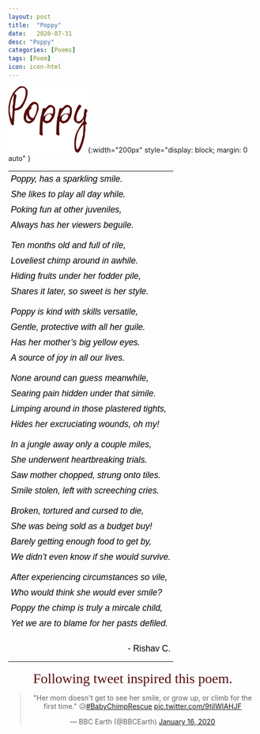 ```yaml
---
layout: post
title:  "Poppy"
date:   2020-07-31
desc: "Poppy"
categories: [Poems]
tags: [Poem]
icon: icon-html
---
```


![poppy_title](/static/assets/img/blog/Poems/poppy_title.png){:width="200px" style="display: block; margin: 0 auto" }

<style type="text/css">
.tg  {border-collapse:collapse;border-spacing:0;}
.tg td{border-style:solid;border-width:0px;overflow:hidden;
  padding:5px 5px;word-break:normal;}
.tg th{border-style:solid;border-width:0px;font-weight:normal;
  overflow:hidden;padding:10px 5px;word-break:normal;}
.tg .tg-3z1b{border-color:#000000;text-align:right;vertical-align:top}
.tg .tg-0lax{text-align:left;vertical-align:top}
.tg .tg-73oq{border-color:#000000;text-align:left;vertical-align:top}
</style>
<center style="color:black; font-size: 125%;font-family: sans-serif;font-style: italic;">
<table class="tg">
<tbody>
  <tr>
    <td class="tg-0lax">Poppy, has a sparkling smile.</td>
  </tr>
  <tr>
    <td class="tg-73oq">She likes to play all day while.</td>
  </tr>
  <tr>
    <td class="tg-73oq">Poking fun at other juveniles,</td>
  </tr>
  <tr>
    <td class="tg-73oq">Always has her viewers beguile.</td>
  </tr>
  <tr>
    <td class="tg-73oq"></td>
  </tr>
  <tr>
    <td class="tg-73oq">Ten months old and full of rile,</td>
  </tr>
  <tr>
    <td class="tg-73oq">Loveliest chimp around in awhile.</td>
  </tr>
  <tr>
    <td class="tg-73oq">Hiding fruits under her fodder pile,</td>
  </tr>
  <tr>
    <td class="tg-73oq">Shares it later, so sweet is her style.</td>
  </tr>
  <tr>
    <td class="tg-73oq"></td>
  </tr>
  <tr>
    <td class="tg-73oq">Poppy is kind with skills versatile,</td>
  </tr>
  <tr>
    <td class="tg-73oq">Gentle, protective with all her guile.</td>
  </tr>
  <tr>
    <td class="tg-73oq">Has her mother’s big yellow eyes.</td>
  </tr>
  <tr>
    <td class="tg-73oq">A source of joy in all our lives.</td>
  </tr>
  <tr>
    <td class="tg-73oq"></td>
  </tr>
  <tr>
    <td class="tg-73oq">None around can guess meanwhile,</td>
  </tr>
  <tr>
    <td class="tg-73oq">Searing pain hidden under that simile.</td>
  </tr>
  <tr>
    <td class="tg-73oq">Limping around in those plastered tights,</td>
  </tr>
  <tr>
    <td class="tg-73oq">Hides her excruciating wounds, oh my!</td>
  </tr>
  <tr>
    <td class="tg-73oq"></td>
  </tr>
  <tr>
    <td class="tg-73oq">In a jungle away only a couple miles,</td>
  </tr>
  <tr>
    <td class="tg-73oq">She underwent heartbreaking trials.</td>
  </tr>
  <tr>
    <td class="tg-73oq">Saw mother chopped, strung onto tiles.</td>
  </tr>
  <tr>
    <td class="tg-73oq">Smile stolen, left with screeching cries.</td>
  </tr>
  <tr>
    <td class="tg-73oq"></td>
  </tr>
  <tr>
    <td class="tg-73oq">Broken, tortured and cursed to die,</td>
  </tr>
  <tr>
    <td class="tg-73oq">She was being sold as a budget buy!</td>
  </tr>
  <tr>
    <td class="tg-73oq">Barely getting enough food to get by,</td>
  </tr>
  <tr>
    <td class="tg-73oq">We didn’t even know if she would survive.</td>
  </tr>
  <tr>
    <td class="tg-73oq"></td>
  </tr>
  <tr>
    <td class="tg-73oq">After experiencing circumstances so vile,</td>
  </tr>
  <tr>
    <td class="tg-73oq">Who would think she would ever smile?</td>
  </tr>
  <tr>
    <td class="tg-73oq">Poppy the chimp is truly a mircale child,</td>
  </tr>
  <tr>
    <td class="tg-73oq">Yet we are to blame for her pasts defiled.</td>
  </tr>
  <tr>
    <td class="tg-73oq"></td>
  </tr>
  <tr>
    <td class="tg-73oq"></td>
  </tr>
  <tr>
    <td class="tg-3z1b"><span style="font-weight:400;font-style:normal">- Rishav C.</span></td>
  </tr>
  <tr>
    <td class="tg-73oq"></td>
  </tr>
 </tbody>
</table>
</center>

<div style="text-align:center"><span style="color:#570E0C; font-family:Georgia; font-size:2em;">Following tweet inspired this poem.
</span></div>


<div align="center">
<blockquote class="twitter-tweet"><p lang="en" dir="ltr">&quot;Her mom doesn&#39;t get to see her smile, or grow up, or climb for the first time.&quot; 😥<a href="https://twitter.com/hashtag/BabyChimpRescue?src=hash&amp;ref_src=twsrc%5Etfw">#BabyChimpRescue</a> <a href="https://t.co/9tjIWlAHJF">pic.twitter.com/9tjIWlAHJF</a></p>&mdash; BBC Earth (@BBCEarth) <a href="https://twitter.com/BBCEarth/status/1217808726209417217?ref_src=twsrc%5Etfw">January 16, 2020</a></blockquote> <script async src="https://platform.twitter.com/widgets.js" charset="utf-8"></script>
</div>


